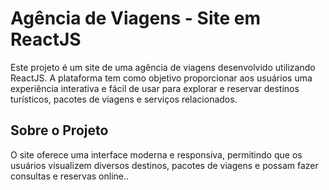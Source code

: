 # Agência de Viagens - Site em ReactJS
Este projeto é um site de uma agência de viagens desenvolvido utilizando ReactJS. A plataforma tem como objetivo proporcionar aos usuários uma experiência interativa e fácil de usar para explorar e reservar destinos turísticos, pacotes de viagens e serviços relacionados.

## Sobre o Projeto
O site oferece uma interface moderna e responsiva, permitindo que os usuários visualizem diversos destinos, pacotes de viagens e possam fazer consultas e reservas online..
